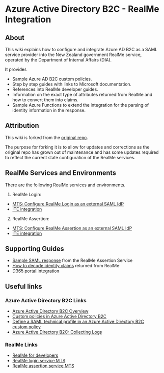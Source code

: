 # Azure Active Directory B2C - RealMe Integration

## About
This wiki explains how to configure and integrate Azure AD B2C as a SAML service provider into the New Zealand government RealMe service, operated by the Department of Internal Affairs (DIA). 

It provides 
- Sample Azure AD B2C custom policies.
- Step by step guides with links to Microsoft documentation.
- References into RealMe developer guides.
- Information on the exact type of attributes returned from RealMe and how to convert them into claims. 
- Sample Azure Functions to extend the integration for the parsing of identity information in the response.


## Attribution
This wiki is forked from the [original repo](https://github.com/realme-govt-nz/azure-b2c-integration). 

The purpose for forking it is to allow for updates and corrections as the original repo has grown out of maintenance and has some updates required to reflect the current state configuration of the RealMe services.


## RealMe Services and Environments
There are the following RealMe services and environments.

1. RealMe Login:
- [MTS: Configure RealMe Login as an external SAML IdP](./Login-MTS.md)
- [ITE integration](./Login-ITE.md)

2. RealMe Assertion:
- [MTS: Configure RealMe Assertion as an external SAML IdP](./Assertion-MTS.md)
- [ITE integration](./Assertion-ITE.md)

## Supporting Guides
- [Sample SAML response](./SAML-Samples/sample-saml-assert-response.md) from the RealMe Assertion Service
- [How to decode identity claims](./Decoding-RealMe-Claims.md) returned from RealMe
- [D365 portal integration](./D365.md)

## Useful links

### Azure Active Directory B2C Links
- [Azure Active Directory B2C Overview](https://azure.microsoft.com/en-us/services/active-directory-b2c/)
- [Custom policies in Azure Active Directory B2C](https://docs.microsoft.com/en-us/azure/active-directory-b2c/active-directory-b2c-overview-custom)
- [Define a SAML technical profile in an Azure Active Directory B2C custom policy](https://docs.microsoft.com/en-us/azure/active-directory-b2c/saml-technical-profile)
- [Azure Active Directory B2C: Collecting Logs](https://docs.microsoft.com/en-us/azure/active-directory-b2c/active-directory-b2c-troubleshoot-custom)

### RealMe Links
- [RealMe for developers](https://developers.realme.govt.nz/)
- [RealMe login service MTS](https://mts.realme.govt.nz/logon-mts/home)
- [RealMe assertion service MTS](https://mts.realme.govt.nz/realme-mts/home/information.xhtml)
